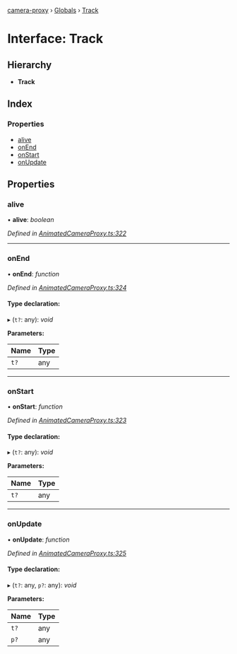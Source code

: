 [camera-proxy](../README.md) › [Globals](../globals.md) › [Track](track.md)

# Interface: Track

## Hierarchy

* **Track**

## Index

### Properties

* [alive](track.md#alive)
* [onEnd](track.md#onend)
* [onStart](track.md#onstart)
* [onUpdate](track.md#onupdate)

## Properties

###  alive

• **alive**: *boolean*

*Defined in [AnimatedCameraProxy.ts:322](https://github.com/alibaba/camera-proxy/blob/69cc03f/src/AnimatedCameraProxy.ts#L322)*

___

###  onEnd

• **onEnd**: *function*

*Defined in [AnimatedCameraProxy.ts:324](https://github.com/alibaba/camera-proxy/blob/69cc03f/src/AnimatedCameraProxy.ts#L324)*

#### Type declaration:

▸ (`t?`: any): *void*

**Parameters:**

Name | Type |
------ | ------ |
`t?` | any |

___

###  onStart

• **onStart**: *function*

*Defined in [AnimatedCameraProxy.ts:323](https://github.com/alibaba/camera-proxy/blob/69cc03f/src/AnimatedCameraProxy.ts#L323)*

#### Type declaration:

▸ (`t?`: any): *void*

**Parameters:**

Name | Type |
------ | ------ |
`t?` | any |

___

###  onUpdate

• **onUpdate**: *function*

*Defined in [AnimatedCameraProxy.ts:325](https://github.com/alibaba/camera-proxy/blob/69cc03f/src/AnimatedCameraProxy.ts#L325)*

#### Type declaration:

▸ (`t?`: any, `p?`: any): *void*

**Parameters:**

Name | Type |
------ | ------ |
`t?` | any |
`p?` | any |
